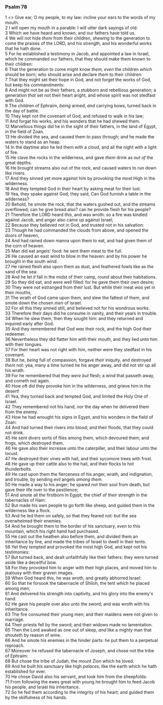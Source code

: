### Psalm 78

1 <<Maschil of Asaph.>> Give ear, O my people, *to* my law: incline your ears to the words of my mouth.  
2 I will open my mouth in a parable: I will utter dark sayings of old:  
3 Which we have heard and known, and our fathers have told us.  
4 We will not hide *them* from their children, shewing to the generation to come the praises of the LORD, and his strength, and his wonderful works that he hath done.  
5 For he established a testimony in Jacob, and appointed a law in Israel, which he commanded our fathers, that they should make them known to their children:  
6 That the generation to come might know *them, even* the children *which* should be born; *who* should arise and declare *them* to their children:  
7 That they might set their hope in God, and not forget the works of God, but keep his commandments:  
8 And might not be as their fathers, a stubborn and rebellious generation; a generation *that* set not their heart aright, and whose spirit was not stedfast with God.  
9 The children of Ephraim, *being* armed, *and* carrying bows, turned back in the day of battle.  
10 They kept not the covenant of God, and refused to walk in his law;  
11 And forgat his works, and his wonders that he had shewed them.  
12 Marvellous things did he in the sight of their fathers, in the land of Egypt, *in* the field of Zoan.  
13 He divided the sea, and caused them to pass through; and he made the waters to stand as an heap.  
14 In the daytime also he led them with a cloud, and all the night with a light of fire.  
15 He clave the rocks in the wilderness, and gave *them* drink as *out of* the great depths.  
16 He brought streams also out of the rock, and caused waters to run down like rivers.  
17 And they sinned yet more against him by provoking the most High in the wilderness.  
18 And they tempted God in their heart by asking meat for their lust.  
19 Yea, they spake against God; they said, Can God furnish a table in the wilderness?  
20 Behold, he smote the rock, that the waters gushed out, and the streams overflowed; can he give bread also? can he provide flesh for his people?  
21 Therefore the LORD heard *this*, and was wroth: so a fire was kindled against Jacob, and anger also came up against Israel;  
22 Because they believed not in God, and trusted not in his salvation:  
23 Though he had commanded the clouds from above, and opened the doors of heaven,  
24 And had rained down manna upon them to eat, and had given them of the corn of heaven.  
25 Man did eat angels' food: he sent them meat to the full.  
26 He caused an east wind to blow in the heaven: and by his power he brought in the south wind.  
27 He rained flesh also upon them as dust, and feathered fowls like as the sand of the sea:  
28 And he let *it* fall in the midst of their camp, round about their habitations.  
29 So they did eat, and were well filled: for he gave them their own desire;  
30 They were not estranged from their lust. But while their meat *was* yet in their mouths,  
31 The wrath of God came upon them, and slew the fattest of them, and smote down the chosen *men* of Israel.  
32 For all this they sinned still, and believed not for his wondrous works.  
33 Therefore their days did he consume in vanity, and their years in trouble.  
34 When he slew them, then they sought him: and they returned and inquired early after God.  
35 And they remembered that God *was* their rock, and the high God their redeemer.  
36 Nevertheless they did flatter him with their mouth, and they lied unto him with their tongues.  
37 For their heart was not right with him, neither were they stedfast in his covenant.  
38 But he, *being* full of compassion, forgave *their* iniquity, and destroyed *them* not: yea, many a time turned he his anger away, and did not stir up all his wrath.  
39 For he remembered that they *were but* flesh; a wind that passeth away, and cometh not again.  
40 How oft did they provoke him in the wilderness, *and* grieve him in the desert!  
41 Yea, they turned back and tempted God, and limited the Holy One of Israel.  
42 They remembered not his hand, *nor* the day when he delivered them from the enemy.  
43 How he had wrought his signs in Egypt, and his wonders in the field of Zoan:  
44 And had turned their rivers into blood; and their floods, that they could not drink.  
45 He sent divers sorts of flies among them, which devoured them; and frogs, which destroyed them.  
46 He gave also their increase unto the caterpiller, and their labour unto the locust.  
47 He destroyed their vines with hail, and their sycomore trees with frost.  
48 He gave up their cattle also to the hail, and their flocks to hot thunderbolts.  
49 He cast upon them the fierceness of his anger, wrath, and indignation, and trouble, by sending evil angels *among them*.  
50 He made a way to his anger; he spared not their soul from death, but gave their life over to the pestilence;  
51 And smote all the firstborn in Egypt; the chief of *their* strength in the tabernacles of Ham:  
52 But made his own people to go forth like sheep, and guided them in the wilderness like a flock.  
53 And he led them on safely, so that they feared not: but the sea overwhelmed their enemies.  
54 And he brought them to the border of his sanctuary, *even to* this mountain, *which* his right hand had purchased.  
55 He cast out the heathen also before them, and divided them an inheritance by line, and made the tribes of Israel to dwell in their tents.  
56 Yet they tempted and provoked the most high God, and kept not his testimonies:  
57 But turned back, and dealt unfaithfully like their fathers: they were turned aside like a deceitful bow.  
58 For they provoked him to anger with their high places, and moved him to jealousy with their graven images.  
59 When God heard *this*, he was wroth, and greatly abhorred Israel:  
60 So that he forsook the tabernacle of Shiloh, the tent *which* he placed among men;  
61 And delivered his strength into captivity, and his glory into the enemy's hand.  
62 He gave his people over also unto the sword; and was wroth with his inheritance.  
63 The fire consumed their young men; and their maidens were not given to marriage.  
64 Their priests fell by the sword; and their widows made no lamentation.  
65 Then the Lord awaked as one out of sleep, *and* like a mighty man that shouteth by reason of wine.  
66 And he smote his enemies in the hinder parts: he put them to a perpetual reproach.  
67 Moreover he refused the tabernacle of Joseph, and chose not the tribe of Ephraim:  
68 But chose the tribe of Judah, the mount Zion which he loved.  
69 And he built his sanctuary like high *palaces*, like the earth which he hath established for ever.  
70 He chose David also his servant, and took him from the sheepfolds:  
71 From following the ewes great with young he brought him to feed Jacob his people, and Israel his inheritance.  
72 So he fed them according to the integrity of his heart; and guided them by the skilfulness of his hands.  

